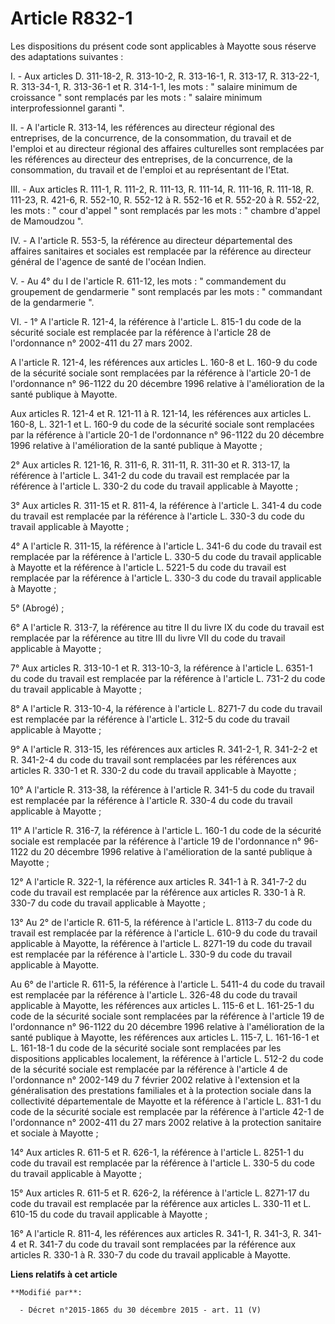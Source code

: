 # Article R832-1

Les dispositions du présent code sont applicables à Mayotte sous réserve des adaptations suivantes : 

I. - Aux articles D. 311-18-2, R. 313-10-2, R. 313-16-1, R. 313-17, R. 313-22-1, R. 313-34-1, R. 313-36-1 et R. 314-1-1, les
mots : " salaire minimum de croissance " sont remplacés par les mots : " salaire minimum interprofessionnel garanti ". 

II. - A l'article R. 313-14, les références au directeur régional des entreprises, de la concurrence, de la consommation, du
travail et de l'emploi et au directeur régional des affaires culturelles sont remplacées par les références au directeur des
entreprises, de la concurrence, de la consommation, du travail et de l'emploi et au représentant de l'Etat. 

III. - Aux articles R. 111-1, R. 111-2, R. 111-13, R. 111-14, R. 111-16, R. 111-18, R. 111-23, R. 421-6, R. 552-10, R. 552-12
à R. 552-16 et R. 552-20 à R. 552-22, les mots : " cour d'appel " sont remplacés par les mots : " chambre d'appel de
Mamoudzou ". 

IV. - A l'article R. 553-5, la référence au directeur départemental des affaires sanitaires et sociales est remplacée par la
référence au directeur général de l'agence de santé de l'océan Indien. 

V. - Au 4° du I de l'article R. 611-12, les mots : " commandement du groupement de gendarmerie " sont remplacés par les
mots : " commandant de la gendarmerie ". 

VI. - 1° A l'article R. 121-4, la référence à l'article L. 815-1 du code de la sécurité sociale est remplacée par la
référence à l'article 28 de l'ordonnance n° 2002-411 du 27 mars 2002. 

A l'article R. 121-4, les références aux articles L. 160-8 et L. 160-9 du code de la sécurité sociale sont remplacées par la
référence à l'article 20-1 de l'ordonnance n° 96-1122 du 20 décembre 1996 relative à l'amélioration de la santé publique à
Mayotte. 

Aux articles R. 121-4 et R. 121-11 à R. 121-14, les références aux articles L. 160-8, L. 321-1 et L. 160-9 du code de la
sécurité sociale sont remplacées par la référence à l'article 20-1 de l'ordonnance n° 96-1122 du 20 décembre 1996 relative à
l'amélioration de la santé publique à Mayotte ;

2° Aux articles R. 121-16, R. 311-6, R. 311-11, R. 311-30 et R. 313-17, la référence à l'article L. 341-2 du code du travail
est remplacée par la référence à l'article L. 330-2 du code du travail applicable à Mayotte ; 

3° Aux articles R. 311-15 et R. 811-4, la référence à l'article L. 341-4 du code du travail est remplacée par la référence à
l'article L. 330-3 du code du travail applicable à Mayotte ; 

4° A l'article R. 311-15, la référence à l'article L. 341-6 du code du travail est remplacée par la référence à l'article L.
330-5 du code du travail applicable à Mayotte et la référence à l'article L. 5221-5 du code du travail est remplacée par la
référence à l'article L. 330-3 du code du travail applicable à Mayotte ; 

5° (Abrogé) ;

6° A l'article R. 313-7, la référence au titre II du livre IX du code du travail est remplacée par la référence au titre III
du livre VII du code du travail applicable à Mayotte ; 

7° Aux articles R. 313-10-1 et R. 313-10-3, la référence à l'article L. 6351-1 du code du travail est remplacée par la
référence à l'article L. 731-2 du code du travail applicable à Mayotte ; 

8° A l'article R. 313-10-4, la référence à l'article L. 8271-7 du code du travail est remplacée par la référence à l'article
L. 312-5 du code du travail applicable à Mayotte ; 

9° A l'article R. 313-15, les références aux articles R. 341-2-1, R. 341-2-2 et R. 341-2-4 du code du travail sont remplacées
par les références aux articles R. 330-1 et R. 330-2 du code du travail applicable à Mayotte ; 

10° A l'article R. 313-38, la référence à l'article R. 341-5 du code du travail est remplacée par la référence à l'article R.
330-4 du code du travail applicable à Mayotte ; 

11° A l'article R. 316-7, la référence à l'article L. 160-1 du code de la sécurité sociale est remplacée par la référence à
l'article 19 de l'ordonnance n° 96-1122 du 20 décembre 1996 relative à l'amélioration de la santé publique à Mayotte ; 

12° A l'article R. 322-1, la référence aux articles R. 341-1 à R. 341-7-2 du code du travail est remplacée par la référence
aux articles R. 330-1 à R. 330-7 du code du travail applicable à Mayotte ; 

13° Au 2° de l'article R. 611-5, la référence à l'article L. 8113-7 du code du travail est remplacée par la référence à
l'article L. 610-9 du code du travail applicable à Mayotte, la référence à l'article L. 8271-19 du code du travail est
remplacée par la référence à l'article L. 330-9 du code du travail applicable à Mayotte. 

Au 6° de l'article R. 611-5, la référence à l'article L. 5411-4 du code du travail est remplacée par la référence à l'article
L. 326-48 du code du travail applicable à Mayotte, les références aux articles L. 115-6 et L. 161-25-1 du code de la sécurité
sociale sont remplacées par la référence à l'article 19 de l'ordonnance n° 96-1122 du 20 décembre 1996 relative à
l'amélioration de la santé publique à Mayotte, les références aux articles L. 115-7, L. 161-16-1 et L. 161-18-1 du code de la
sécurité sociale sont remplacées par les dispositions applicables localement, la référence à l'article L. 512-2 du code de la
sécurité sociale est remplacée par la référence à l'article 4 de l'ordonnance n° 2002-149 du 7 février 2002 relative à
l'extension et la généralisation des prestations familiales et à la protection sociale dans la collectivité départementale de
Mayotte et la référence à l'article L. 831-1 du code de la sécurité sociale est remplacée par la référence à l'article 42-1
de l'ordonnance n° 2002-411 du 27 mars 2002 relative à la protection sanitaire et sociale à Mayotte ; 

14° Aux articles R. 611-5 et R. 626-1, la référence à l'article L. 8251-1 du code du travail est remplacée par la référence à
l'article L. 330-5 du code du travail applicable à Mayotte ; 

15° Aux articles R. 611-5 et R. 626-2, la référence à l'article L. 8271-17 du code du travail est remplacée par la référence
aux articles L. 330-11 et L. 610-15 du code du travail applicable à Mayotte ; 

16° A l'article R. 811-4, les références aux articles R. 341-1, R. 341-3, R. 341-4 et R. 341-7 du code du travail sont
remplacées par la référence aux articles R. 330-1 à R. 330-7 du code du travail applicable à Mayotte.

**Liens relatifs à cet article**

	**Modifié par**:

	  - Décret n°2015-1865 du 30 décembre 2015 - art. 11 (V)
